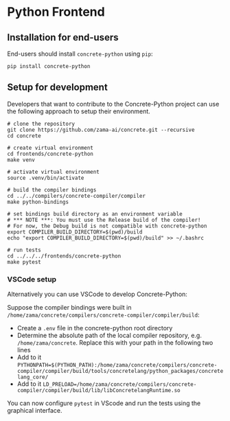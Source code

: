 # Python Frontend

## Installation for end-users

End-users should install `concrete-python` using `pip`:

```shell
pip install concrete-python
```

## Setup for development

Developers that want to contribute to the Concrete-Python project can use the following
approach to setup their environment.

```shell
# clone the repository
git clone https://github.com/zama-ai/concrete.git --recursive
cd concrete

# create virtual environment
cd frontends/concrete-python
make venv

# activate virtual environment
source .venv/bin/activate

# build the compiler bindings
cd ../../compilers/concrete-compiler/compiler
make python-bindings

# set bindings build directory as an environment variable
# *** NOTE ***: You must use the Release build of the compiler! 
# For now, the Debug build is not compatible with concrete-python
export COMPILER_BUILD_DIRECTORY=$(pwd)/build
echo "export COMPILER_BUILD_DIRECTORY=$(pwd)/build" >> ~/.bashrc

# run tests
cd ../../../frontends/concrete-python
make pytest
```

### VSCode setup

Alternatively you can use VSCode to develop Concrete-Python:

Suppose the compiler bindings were built in `/home/zama/concrete/compilers/concrete-compiler/compiler/build`:

- Create a `.env` file in the concrete-python root directory
- Determine the absolute path of the local compiler repository, e.g. `/home/zama/concrete`. Replace this with your 
path in the following two lines
- Add to it `PYTHONPATH=$(PYTHON_PATH):/home/zama/concrete/compilers/concrete-compiler/compiler/build/tools/concretelang/python_packages/concretelang_core/`
- Add to it `LD_PRELOAD=/home/zama/concrete/compilers/concrete-compiler/compiler/build/lib/libConcretelangRuntime.so`

You can now configure `pytest` in VScode and run the tests using the graphical interface.
